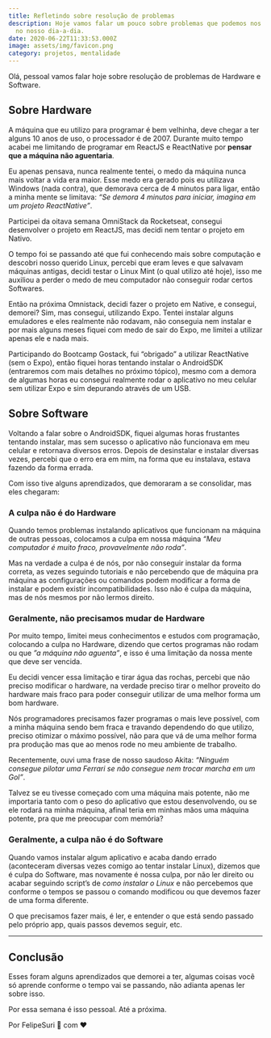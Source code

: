 ```yaml
---
title: Refletindo sobre resolução de problemas
description: Hoje vamos falar um pouco sobre problemas que podemos nos deparar
  no nosso dia-a-dia.
date: 2020-06-22T11:33:53.000Z
image: assets/img/favicon.png
category: projetos, mentalidade
---
```

Olá, pessoal vamos falar hoje sobre resolução de problemas de Hardware e Software.

## Sobre Hardware

A máquina que eu utilizo para programar é bem velhinha, deve chegar a ter alguns 10 anos de uso, o processador é de 2007. Durante muito tempo acabei me limitando de programar em ReactJS e ReactNative por __pensar que a máquina não aguentaria__.

Eu apenas pensava, nunca realmente tentei, o medo da máquina nunca mais voltar a vida era maior. Esse medo era gerado pois eu utilizava Windows (nada contra), que demorava cerca de 4 minutos para ligar, então a minha mente se limitava: _“Se demora 4 minutos para iniciar, imagina em um projeto ReactNative”_.

Participei da oitava semana OmniStack da Rocketseat, consegui desenvolver o projeto em ReactJS, mas decidi nem tentar o projeto em Nativo.

O tempo foi se passando até que fui conhecendo mais sobre computação e descobri nosso querido Linux, percebi que eram leves e que salvavam máquinas antigas, decidi testar o Linux Mint (o qual utilizo até hoje), isso me auxiliou a perder o medo de meu computador não conseguir rodar certos Softwares.

Então na próxima Omnistack, decidi fazer o projeto em Native, e consegui, demorei? Sim, mas consegui, utilizando Expo. Tentei instalar alguns emuladores e eles realmente não rodavam, não conseguia nem instalar e por mais alguns meses fiquei com medo de sair do Expo, me limitei a utilizar apenas ele e nada mais.

Participando do Bootcamp Gostack, fui “obrigado” a utilizar ReactNative (sem o Expo), então fiquei horas tentando instalar o AndroidSDK (entraremos com mais detalhes no próximo tópico), mesmo com a demora de algumas horas eu consegui realmente rodar o aplicativo no meu celular sem utilizar Expo e sim depurando através de um USB.

## Sobre Software

Voltando a falar sobre o AndroidSDK, fiquei algumas horas frustantes tentando instalar, mas sem sucesso o aplicativo não funcionava em meu celular e retornava diversos erros. Depois de desinstalar e instalar diversas vezes, percebi que o erro era em mim, na forma que eu instalava, estava fazendo da forma errada.

Com isso tive alguns aprendizados, que demoraram a se consolidar, mas eles chegaram:

### A culpa não é do Hardware

Quando temos problemas instalando aplicativos que funcionam na máquina de outras pessoas, colocamos a culpa em nossa máquina _“Meu computador é muito fraco, provavelmente não roda”_.

Mas na verdade a culpa é de nós, por não conseguir instalar da forma correta, as vezes seguindo tutoriais e não percebendo que de máquina pra máquina as configurações ou comandos podem modificar a forma de instalar e podem existir incompatibilidades. Isso não é culpa da máquina, mas de nós mesmos por não lermos direito.

### Geralmente, não precisamos mudar de Hardware

Por muito tempo, limitei meus conhecimentos e estudos com programação, colocando a culpa no Hardware, dizendo que certos programas não rodam ou que _”a máquina não aguenta”_, e isso é uma limitação da nossa mente que deve ser vencida.

Eu decidi vencer essa limitação e tirar água das rochas, percebi que não preciso modificar o hardware, na verdade preciso tirar o melhor proveito do hardware mais fraco para poder conseguir utilizar de uma melhor forma um bom hardware.

Nós programadores precisamos fazer programas o mais leve possível, com a minha máquina sendo bem fraca e travando dependendo do que utilizo, preciso otimizar o máximo possível, não para que vá de uma melhor forma pra produção mas que ao menos rode no meu ambiente de trabalho.

Recentemente, ouvi uma frase de nosso saudoso Akita: _“Ninguém consegue pilotar uma Ferrari se não consegue nem trocar marcha em um Gol”_.

Talvez se eu tivesse começado com uma máquina mais potente, não me importaria tanto com o peso do aplicativo que estou desenvolvendo, ou se ele rodará na minha máquina, afinal teria em minhas mãos uma máquina potente, pra que me preocupar com memória?

### Geralmente, a culpa não é do Software

Quando vamos instalar algum aplicativo e acaba dando errado (aconteceram diversas vezes comigo ao tentar instalar Linux), dizemos que é culpa do Software, mas novamente é nossa culpa, por não ler direito ou acabar seguindo script’s de _como instalar o Linux_ e não percebemos que conforme o tempos se passou o comando modificou ou que devemos fazer de uma forma diferente.

O que precisamos fazer mais, é ler, e entender o que está sendo passado pelo próprio app, quais passos devemos seguir, etc.

---

## Conclusão

Esses foram alguns aprendizados que demorei a ter, algumas coisas você só aprende conforme o tempo vai se passando, não adianta apenas ler sobre isso.

Por essa semana é isso pessoal. Até a próxima.

Por FelipeSuri :penguin: com :heart: